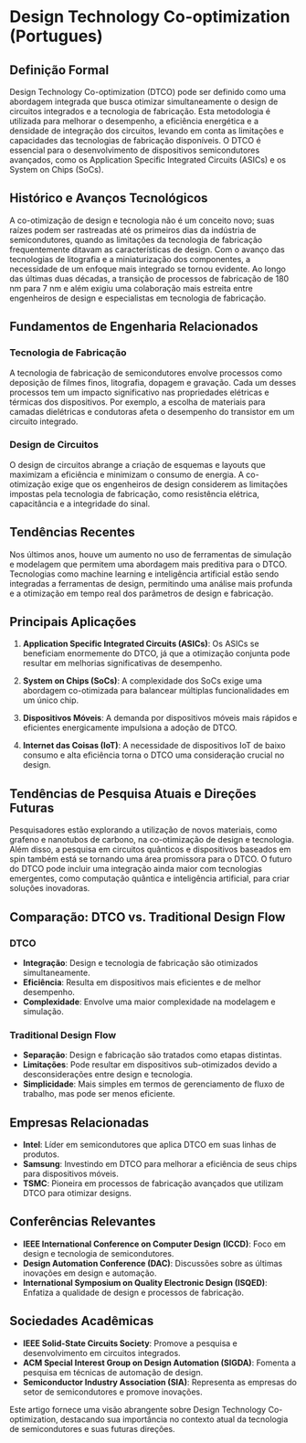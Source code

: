 # Design Technology Co-optimization (Portugues)

## Definição Formal

Design Technology Co-optimization (DTCO) pode ser definido como uma abordagem integrada que busca otimizar simultaneamente o design de circuitos integrados e a tecnologia de fabricação. Esta metodologia é utilizada para melhorar o desempenho, a eficiência energética e a densidade de integração dos circuitos, levando em conta as limitações e capacidades das tecnologias de fabricação disponíveis. O DTCO é essencial para o desenvolvimento de dispositivos semicondutores avançados, como os Application Specific Integrated Circuits (ASICs) e os System on Chips (SoCs).

## Histórico e Avanços Tecnológicos

A co-otimização de design e tecnologia não é um conceito novo; suas raízes podem ser rastreadas até os primeiros dias da indústria de semicondutores, quando as limitações da tecnologia de fabricação frequentemente ditavam as características de design. Com o avanço das tecnologias de litografia e a miniaturização dos componentes, a necessidade de um enfoque mais integrado se tornou evidente. Ao longo das últimas duas décadas, a transição de processos de fabricação de 180 nm para 7 nm e além exigiu uma colaboração mais estreita entre engenheiros de design e especialistas em tecnologia de fabricação.

## Fundamentos de Engenharia Relacionados

### Tecnologia de Fabricação

A tecnologia de fabricação de semicondutores envolve processos como deposição de filmes finos, litografia, dopagem e gravação. Cada um desses processos tem um impacto significativo nas propriedades elétricas e térmicas dos dispositivos. Por exemplo, a escolha de materiais para camadas dielétricas e condutoras afeta o desempenho do transistor em um circuito integrado.

### Design de Circuitos

O design de circuitos abrange a criação de esquemas e layouts que maximizam a eficiência e minimizam o consumo de energia. A co-otimização exige que os engenheiros de design considerem as limitações impostas pela tecnologia de fabricação, como resistência elétrica, capacitância e a integridade do sinal.

## Tendências Recentes

Nos últimos anos, houve um aumento no uso de ferramentas de simulação e modelagem que permitem uma abordagem mais preditiva para o DTCO. Tecnologias como machine learning e inteligência artificial estão sendo integradas a ferramentas de design, permitindo uma análise mais profunda e a otimização em tempo real dos parâmetros de design e fabricação.

## Principais Aplicações

1. **Application Specific Integrated Circuits (ASICs)**: Os ASICs se beneficiam enormemente do DTCO, já que a otimização conjunta pode resultar em melhorias significativas de desempenho.
   
2. **System on Chips (SoCs)**: A complexidade dos SoCs exige uma abordagem co-otimizada para balancear múltiplas funcionalidades em um único chip.

3. **Dispositivos Móveis**: A demanda por dispositivos móveis mais rápidos e eficientes energicamente impulsiona a adoção de DTCO.

4. **Internet das Coisas (IoT)**: A necessidade de dispositivos IoT de baixo consumo e alta eficiência torna o DTCO uma consideração crucial no design.

## Tendências de Pesquisa Atuais e Direções Futuras

Pesquisadores estão explorando a utilização de novos materiais, como grafeno e nanotubos de carbono, na co-otimização de design e tecnologia. Além disso, a pesquisa em circuitos quânticos e dispositivos baseados em spin também está se tornando uma área promissora para o DTCO. O futuro do DTCO pode incluir uma integração ainda maior com tecnologias emergentes, como computação quântica e inteligência artificial, para criar soluções inovadoras.

## Comparação: DTCO vs. Traditional Design Flow

### DTCO

- **Integração**: Design e tecnologia de fabricação são otimizados simultaneamente.
- **Eficiência**: Resulta em dispositivos mais eficientes e de melhor desempenho.
- **Complexidade**: Envolve uma maior complexidade na modelagem e simulação.

### Traditional Design Flow

- **Separação**: Design e fabricação são tratados como etapas distintas.
- **Limitações**: Pode resultar em dispositivos sub-otimizados devido a desconsiderações entre design e tecnologia.
- **Simplicidade**: Mais simples em termos de gerenciamento de fluxo de trabalho, mas pode ser menos eficiente.

## Empresas Relacionadas

- **Intel**: Líder em semicondutores que aplica DTCO em suas linhas de produtos.
- **Samsung**: Investindo em DTCO para melhorar a eficiência de seus chips para dispositivos móveis.
- **TSMC**: Pioneira em processos de fabricação avançados que utilizam DTCO para otimizar designs.

## Conferências Relevantes

- **IEEE International Conference on Computer Design (ICCD)**: Foco em design e tecnologia de semicondutores.
- **Design Automation Conference (DAC)**: Discussões sobre as últimas inovações em design e automação.
- **International Symposium on Quality Electronic Design (ISQED)**: Enfatiza a qualidade de design e processos de fabricação.

## Sociedades Acadêmicas

- **IEEE Solid-State Circuits Society**: Promove a pesquisa e desenvolvimento em circuitos integrados.
- **ACM Special Interest Group on Design Automation (SIGDA)**: Fomenta a pesquisa em técnicas de automação de design.
- **Semiconductor Industry Association (SIA)**: Representa as empresas do setor de semicondutores e promove inovações.

Este artigo fornece uma visão abrangente sobre Design Technology Co-optimization, destacando sua importância no contexto atual da tecnologia de semicondutores e suas futuras direções.